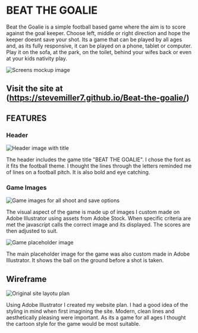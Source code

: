 # BEAT THE GOALIE

Beat the Goalie is a simple football based game where the aim is to score against the goal keeper.
Choose left, middle or right direction and hope the keeper doesnt save your shot. Its a game that can be played by all ages and, as its fully responsive, it can be played on a phone, tablet or computer. 
Play it on the sofa, at the park, on the toilet, behind your wifes back or even at your kids nativity play. 

![Screens mockup image](https://i.imgur.com/QSGo7eR.png)
## Visit the site at (https://stevemiller7.github.io/Beat-the-goalie/)

## FEATURES

### Header

![Header image with title](https://i.imgur.com/WsNrdXE.png)

The header includes the game title "BEAT THE GOALIE". I chose the font as it fits the football theme. I thought the lines through the letters reminded me of lines on a football pitch. It is also bold and eye catching.

### Game Images

![Game images for all shoot and save options](https://i.imgur.com/GdhpC3M.png)

The visual aspect of the game is made up of images I custom made on Adobe Illustrator using assets from Adobe Stock.
When specific criteria are met the javascript calls the correct image and its displayed. The scores are then adjusted to suit. 

![Game placeholder image](https://i.imgur.com/gaMVaWu.png)

The main placeholder image for the game was also custom made in Adobe Illustrator. It shows the ball on the ground before a shot is taken. 









## Wireframe

![Original site layotu plan](https://i.imgur.com/K06ohh7.png)

Using Adobe Illustrator I created my website plan. I had a good idea of the styling in mind when first imagining the site. Modern, clean lines and aesthetically pleasing were important. As its a game for all ages I thought the cartoon style for the game would be most suitable. 